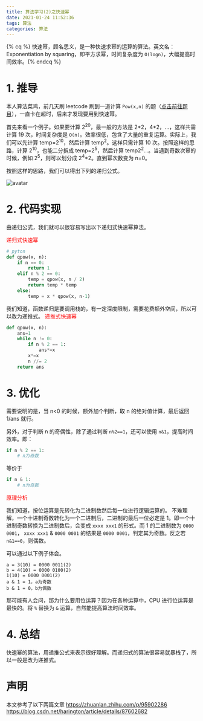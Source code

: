 ```yaml
---
title: 算法学习(2)之快速幂
date: 2021-01-24 11:52:36
tags: 算法
categories: 算法
---
```


{% cq %} 快速幂，顾名思义，是一种快速求幂的运算的算法。英文名：Exponentiation by squaring，即平方求幂，时间复杂度为 `O(logn)`，大幅提高时间效率。{% endcq %}

<!--more-->

# 1. 推导

本人算法菜鸡，前几天刷 leetcode 刷到一道计算 `Pow(x,n)` 的题（[点击前往题目](https://leetcode-cn.com/problems/powx-n/)），一直卡在超时，后来才发现要用到快速幂。

首先来看一个例子。如果要计算 2<sup>20</sup>，最一般的方法是 2\*2，4\*2，...，这样共需计算 19 次，时间复杂度是 `O(n)`。效率很低，包含了大量的重复运算。实际上，我们可以先计算 temp=2<sup>10</sup>，然后计算 temp<sup>2</sup>。这样只需计算 10 次。按照这样的思路，计算 2<sup>10</sup>，也能二分拆成 temp=2<sup>5</sup>，然后计算 temp2<sup>2</sup>...。当遇到奇数次幂的时候，例如 2<sup>5</sup>，则可以划分成 2<sup>4</sup>\*2。直到幂次数变为 n=0。

按照这样的思路，我们可以得出下列的递归公式。

![avatar](https://s3.ax1x.com/2021/01/24/sHI3TA.png)

# 2. 代码实现

由递归公式，我们就可以很容易写出以下递归式快速幂算法。

<font color=red>递归式快速幂</font>

```python
# pyton
def qpow(x, n):
    if n == 0:
        return 1
    elif n % 2 == 0:
        temp = qpow(x, n / 2)
        return temp * temp
    else:
        temp = x * qpow(x, n-1)
```

我们知道，函数递归是要调用栈的，有一定深度限制，需要花费额外空间，所以可以改为递推式。
<font color=red>递推式快速幂</font>

```python
def qpow(x, n):
    ans=1
    while n != 0:
        if n % 2 == 1:
            ans*=x
        x*=x
        n //= 2
    return ans
```

# 3. 优化

需要说明的是，当 n<0 的时候，额外加个判断，取 n 的绝对值计算，最后返回 1/ans 就行。

另外，对于判断 n 的奇偶性，除了通过判断 `n%2==1`，还可以使用 `n&1`，提高时间效率。即：

```python
if n % 2 == 1:
    # n为奇数
```

等价于

```python
if n & 1:
    # n为奇数
```

<font color=red>原理分析</font>

我们知道，按位运算是先转化为二进制数然后每一位进行逻辑运算的。
不难理解，一个十进制奇数转化为一个二进制后，二进制的最后一位必定是 1。即一个十进制奇数转换为二进制数后，会变成 `xxxx xxx1` 的形式。而 1 的二进制数为 `0000 0001`， `xxxx xxx1` & `0000 0001` 的结果是 `0000 0001`，判定其为奇数。反之若 `n&1==0`，则偶数。

可以通过以下例子体会。

```
a = 3(10) = 0000 0011(2)
b = 4(10) = 0000 0100(2)
1(10) = 0000 0001(2)
a & 1 = 1，a为奇数
b & 1 = 0，b为偶数
```

那可能有人会问，那为什么要用位运算？因为在各种运算中，CPU 进行位运算是最快的。将 `%` 替换为 `&` 运算，自然能提高算法时间效率。

# 4. 总结

快速幂的算法，用递推公式来表示很好理解。而递归式的算法很容易就暴栈了，所以一般是改为递推式。

# 声明

本文参考了以下两篇文章
https://zhuanlan.zhihu.com/p/95902286
https://blog.csdn.net/harington/article/details/87602682
